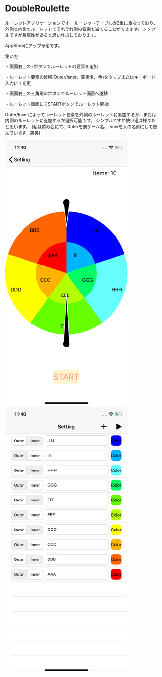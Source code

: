 # DoubleRoulette

ルーレットアプリケーションです。
ルーレットテーブルが2重に重なっており、外側と内側のルーレットでそれぞれ別の要素を当てることができます。
シンプルですが新規性があると思い作成しております。

AppStoreにアップ予定です。

使い方

・画面右上の+ボタンでルーレットの要素を追加

・ルーレット要素の情報(Outer/Inner、要素名、色)をタップまたはキーボード入力にて変更

・画面右上の三角形のボタンでルーレット画面へ遷移

・ルーレット画面にてSTARTボタンでルーレット開始


Outer/Innerによってルーレット要素を外側のルーレットに追加するか、または内側のルーレットに追加するか選択可能です。
シンプルですが使い道は様々だと思います。
(私は飲み会にて、Outerを罰ゲーム名、Innerを人の名前にして遊んでいます…笑笑)


<img src="Pictures/iPhone11-1.png" width="400px" /> <img src="Pictures/iPhone11-2.png" width="400px" />
